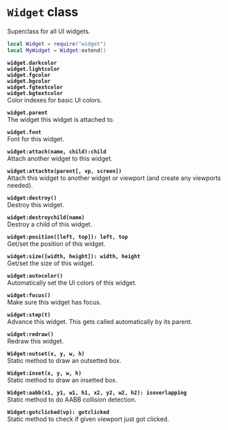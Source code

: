 `Widget` class
==============
Superclass for all UI widgets.

```lua
local Widget = require("widget")
local MyWidget = Widget:extend()
```

**`widget.darkcolor`**  
**`widget.lightcolor`**  
**`widget.fgcolor`**  
**`widget.bgcolor`**  
**`widget.fgtextcolor`**  
**`widget.bgtextcolor`**  
Color indexes for basic UI colors.

**`widget.parent`**  
The widget this widget is attached to.

**`widget.font`**  
Font for this widget.

**`widget:attach(name, child):child`**  
Attach another widget to this widget.


**`widget:attachto(parent[, vp, screen])`**  
Attach this widget to another widget or viewport (and create any viewports needed).

**`widget:destroy()`**  
Destroy this widget.

**`widget:destroychild(name)`**  
Destroy a child of this widget.

**`widget:position([left, top]): left, top`**  
Get/set the position of this widget.

**`widget:size([width, height]): width, height`**  
Get/set the size of this widget.

**`widget:autocolor()`**  
Automatically set the UI colors of this widget.

**`widget:focus()`**  
Make sure this widget has focus.

**`widget:step(t)`**  
Advance this widget. This gets called automatically by its parent.

**`widget:redraw()`**  
Redraw this widget.

**`Widget:outset(x, y, w, h)`**  
Static method to draw an outsetted box.

**`Widget:inset(x, y, w, h)`**  
Static method to draw an insetted box.

**`Widget:aabb(x1, y1, w1, h1, x2, y2, w2, h2): isoverlapping`**  
Static method to do AABB collision detection.

**`Widget:gotclicked(vp): gotclicked`**  
Static method to check if given viewport just got clicked.
